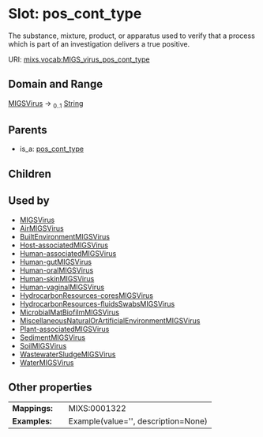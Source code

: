 
# Slot: pos_cont_type


The substance, mixture, product, or apparatus used to verify that a process which is part of an investigation delivers a true positive.

URI: [mixs.vocab:MIGS_virus_pos_cont_type](https://w3id.org/mixs/vocab/MIGS_virus_pos_cont_type)


## Domain and Range

[MIGSVirus](MIGSVirus.md) &#8594;  <sub>0..1</sub> [String](types/String.md)

## Parents

 *  is_a: [pos_cont_type](pos_cont_type.md)

## Children


## Used by

 * [MIGSVirus](MIGSVirus.md)
 * [AirMIGSVirus](AirMIGSVirus.md)
 * [BuiltEnvironmentMIGSVirus](BuiltEnvironmentMIGSVirus.md)
 * [Host-associatedMIGSVirus](Host-associatedMIGSVirus.md)
 * [Human-associatedMIGSVirus](Human-associatedMIGSVirus.md)
 * [Human-gutMIGSVirus](Human-gutMIGSVirus.md)
 * [Human-oralMIGSVirus](Human-oralMIGSVirus.md)
 * [Human-skinMIGSVirus](Human-skinMIGSVirus.md)
 * [Human-vaginalMIGSVirus](Human-vaginalMIGSVirus.md)
 * [HydrocarbonResources-coresMIGSVirus](HydrocarbonResources-coresMIGSVirus.md)
 * [HydrocarbonResources-fluidsSwabsMIGSVirus](HydrocarbonResources-fluidsSwabsMIGSVirus.md)
 * [MicrobialMatBiofilmMIGSVirus](MicrobialMatBiofilmMIGSVirus.md)
 * [MiscellaneousNaturalOrArtificialEnvironmentMIGSVirus](MiscellaneousNaturalOrArtificialEnvironmentMIGSVirus.md)
 * [Plant-associatedMIGSVirus](Plant-associatedMIGSVirus.md)
 * [SedimentMIGSVirus](SedimentMIGSVirus.md)
 * [SoilMIGSVirus](SoilMIGSVirus.md)
 * [WastewaterSludgeMIGSVirus](WastewaterSludgeMIGSVirus.md)
 * [WaterMIGSVirus](WaterMIGSVirus.md)

## Other properties

|  |  |  |
| --- | --- | --- |
| **Mappings:** | | MIXS:0001322 |
| **Examples:** | | Example(value='', description=None) |

